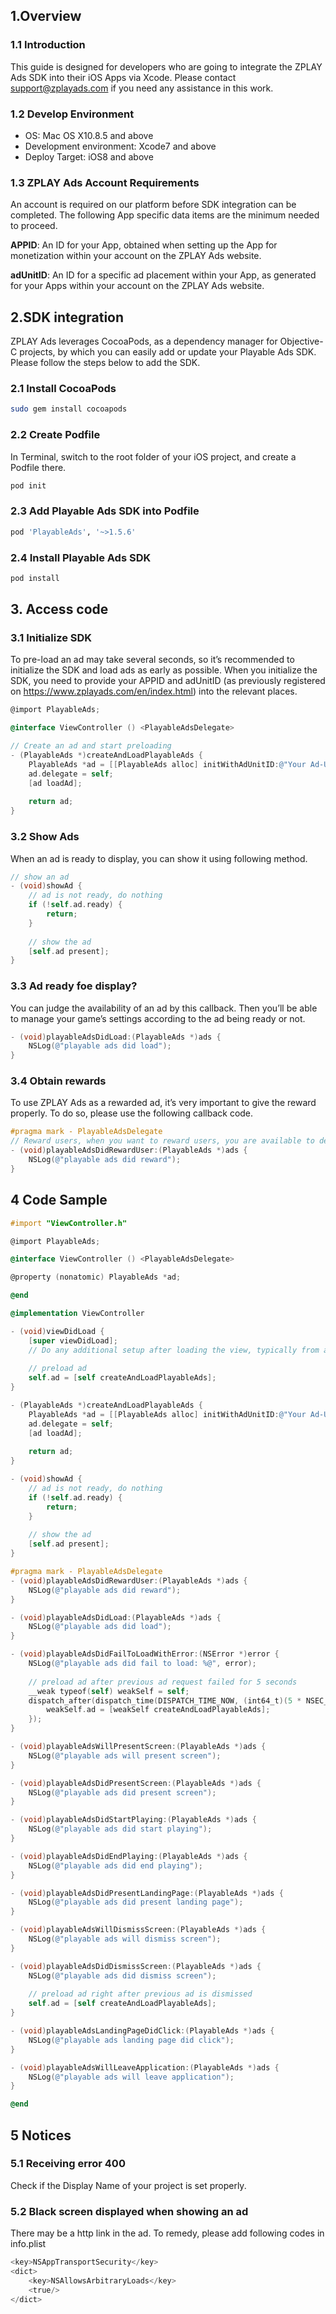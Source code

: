 ## 1.Overview
### 1.1 Introduction
This guide is designed for developers who are going to integrate the ZPLAY Ads SDK into their iOS Apps via Xcode.  Please contact support@zplayads.com if you need any assistance in this work.
### 1.2 Develop Environment
- OS: Mac OS X10.8.5 and above
- Development environment: Xcode7 and above
- Deploy Target: iOS8 and above
### 1.3 ZPLAY Ads Account Requirements
An account is required on our platform before SDK integration can be completed.  The following App specific data items are the minimum needed to proceed.

**APPID**: An ID for your App, obtained when setting up the App for monetization within your account on the ZPLAY Ads website.

**adUnitID**: An ID for a specific ad placement within your App, as generated for your Apps within your account on the ZPLAY Ads website. 
## 2.SDK integration

ZPLAY Ads leverages CocoaPods, as a dependency manager for Objective-C projects, by which you can easily add or update your Playable Ads SDK.  Please follow the steps below to add the SDK.
### 2.1 Install CocoaPods
```sh
sudo gem install cocoapods
```
### 2.2 Create Podfile
In Terminal, switch to the root folder of your iOS project, and create a Podfile there.
```sh
pod init
```
### 2.3 Add Playable Ads SDK into Podfile
```sh
pod 'PlayableAds', '~>1.5.6'
```
### 2.4 Install Playable Ads SDK
```sh
pod install
```
## 3. Access code
### 3.1 Initialize SDK

To pre-load an ad may take several seconds, so it’s recommended to initialize the SDK and load ads as early as possible. When you initialize the SDK, you need to provide your APPID and adUnitID (as previously registered on https://www.zplayads.com/en/index.html) into the relevant places.

```objective-c
@import PlayableAds;

@interface ViewController () <PlayableAdsDelegate>

// Create an ad and start preloading
- (PlayableAds *)createAndLoadPlayableAds {
    PlayableAds *ad = [[PlayableAds alloc] initWithAdUnitID:@"Your Ad-Unit-ID" appID:@"Your App-ID" rootViewController:self];
    ad.delegate = self;
    [ad loadAd];
    
    return ad;
}
```

### 3.2 Show Ads

When an ad is ready to display, you can show it using following method.
```objective-c
// show an ad
- (void)showAd {
    // ad is not ready, do nothing
    if (!self.ad.ready) {
        return;
    }
    
    // show the ad
    [self.ad present];
}
```
### 3.3 Ad ready foe display?
You can judge the availability of an ad by this callback.  Then you’ll be able to manage your game’s settings according to the ad being ready or not.
```objective-c
- (void)playableAdsDidLoad:(PlayableAds *)ads {
    NSLog(@"playable ads did load");
}
```
### 3.4 Obtain rewards
To use ZPLAY Ads as a rewarded ad, it’s very important to give the reward properly. To do so, please use the following callback code. 

```objective-c
#pragma mark - PlayableAdsDelegate
// Reward users, when you want to reward users, you are available to determine whether the bonus has been realized via this callback.
- (void)playableAdsDidRewardUser:(PlayableAds *)ads {
    NSLog(@"playable ads did reward");
}
```
## 4 Code Sample

```objective-c
#import "ViewController.h"

@import PlayableAds;

@interface ViewController () <PlayableAdsDelegate>

@property (nonatomic) PlayableAds *ad;

@end

@implementation ViewController

- (void)viewDidLoad {
    [super viewDidLoad];
    // Do any additional setup after loading the view, typically from a nib.
    
    // preload ad
    self.ad = [self createAndLoadPlayableAds];
}

- (PlayableAds *)createAndLoadPlayableAds {
    PlayableAds *ad = [[PlayableAds alloc] initWithAdUnitID:@"Your Ad-Unit-ID" appID:@"Your App-ID" rootViewController:self];
    ad.delegate = self;
    [ad loadAd];
    
    return ad;
}

- (void)showAd {
    // ad is not ready, do nothing
    if (!self.ad.ready) {
        return;
    }
    
    // show the ad
    [self.ad present];
}

#pragma mark - PlayableAdsDelegate
- (void)playableAdsDidRewardUser:(PlayableAds *)ads {
    NSLog(@"playable ads did reward");
}

- (void)playableAdsDidLoad:(PlayableAds *)ads {
    NSLog(@"playable ads did load");
}

- (void)playableAdsDidFailToLoadWithError:(NSError *)error {
    NSLog(@"playable ads did fail to load: %@", error);
    
    // preload ad after previous ad request failed for 5 seconds
    __weak typeof(self) weakSelf = self;
    dispatch_after(dispatch_time(DISPATCH_TIME_NOW, (int64_t)(5 * NSEC_PER_SEC)), dispatch_get_main_queue(), ^{
        weakSelf.ad = [weakSelf createAndLoadPlayableAds];
    });
}

- (void)playableAdsWillPresentScreen:(PlayableAds *)ads {
    NSLog(@"playable ads will present screen");
}

- (void)playableAdsDidPresentScreen:(PlayableAds *)ads {
    NSLog(@"playable ads did present screen");
}

- (void)playableAdsDidStartPlaying:(PlayableAds *)ads {
    NSLog(@"playable ads did start playing");
}

- (void)playableAdsDidEndPlaying:(PlayableAds *)ads {
    NSLog(@"playable ads did end playing");
}

- (void)playableAdsDidPresentLandingPage:(PlayableAds *)ads {
    NSLog(@"playable ads did present landing page");
}

- (void)playableAdsWillDismissScreen:(PlayableAds *)ads {
    NSLog(@"playable ads will dismiss screen");
}

- (void)playableAdsDidDismissScreen:(PlayableAds *)ads {
    NSLog(@"playable ads did dismiss screen");
    
    // preload ad right after previous ad is dismissed
    self.ad = [self createAndLoadPlayableAds];
}

- (void)playableAdsLandingPageDidClick:(PlayableAds *)ads {
    NSLog(@"playable ads landing page did click");
}

- (void)playableAdsWillLeaveApplication:(PlayableAds *)ads {
    NSLog(@"playable ads will leave application");
}

@end
```
## 5 Notices
### 5.1 Receiving error 400
Check if the Display Name of your project is set properly.
### 5.2 Black screen displayed when showing an ad
There may be a http link in the ad. To remedy, please add following codes in info.plist
```objective-c
<key>NSAppTransportSecurity</key>
<dict>
    <key>NSAllowsArbitraryLoads</key>
	<true/>
</dict>
```

